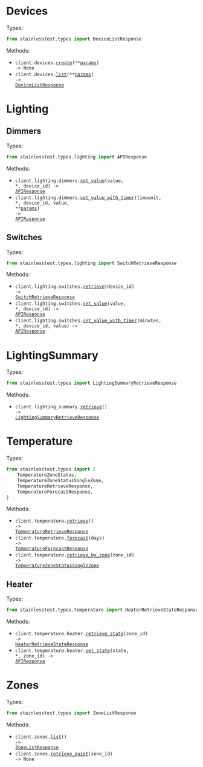 # Devices

Types:

```python
from stainlesstest.types import DeviceListResponse
```

Methods:

- <code title="post /devices">client.devices.<a href="./src/stainlesstest/resources/devices.py">create</a>(\*\*<a href="src/stainlesstest/types/device_create_params.py">params</a>) -> None</code>
- <code title="get /devices">client.devices.<a href="./src/stainlesstest/resources/devices.py">list</a>(\*\*<a href="src/stainlesstest/types/device_list_params.py">params</a>) -> <a href="./src/stainlesstest/types/device_list_response.py">DeviceListResponse</a></code>

# Lighting

## Dimmers

Types:

```python
from stainlesstest.types.lighting import APIResponse
```

Methods:

- <code title="post /lighting/dimmers/{deviceId}/{value}">client.lighting.dimmers.<a href="./src/stainlesstest/resources/lighting/dimmers.py">set_value</a>(value, \*, device_id) -> <a href="./src/stainlesstest/types/lighting/api_response.py">APIResponse</a></code>
- <code title="post /lighting/dimmers/{deviceId}/{value}/timer/{timeunit}">client.lighting.dimmers.<a href="./src/stainlesstest/resources/lighting/dimmers.py">set_value_with_timer</a>(timeunit, \*, device_id, value, \*\*<a href="src/stainlesstest/types/lighting/dimmer_set_value_with_timer_params.py">params</a>) -> <a href="./src/stainlesstest/types/lighting/api_response.py">APIResponse</a></code>

## Switches

Types:

```python
from stainlesstest.types.lighting import SwitchRetrieveResponse
```

Methods:

- <code title="get /lighting/switches/{deviceId}">client.lighting.switches.<a href="./src/stainlesstest/resources/lighting/switches.py">retrieve</a>(device_id) -> <a href="./src/stainlesstest/types/lighting/switch_retrieve_response.py">SwitchRetrieveResponse</a></code>
- <code title="post /lighting/switches/{deviceId}/{value}">client.lighting.switches.<a href="./src/stainlesstest/resources/lighting/switches.py">set_value</a>(value, \*, device_id) -> <a href="./src/stainlesstest/types/lighting/api_response.py">APIResponse</a></code>
- <code title="post /lighting/switches/{deviceId}/{value}/timer/{minutes}">client.lighting.switches.<a href="./src/stainlesstest/resources/lighting/switches.py">set_value_with_timer</a>(minutes, \*, device_id, value) -> <a href="./src/stainlesstest/types/lighting/api_response.py">APIResponse</a></code>

# LightingSummary

Types:

```python
from stainlesstest.types import LightingSummaryRetrieveResponse
```

Methods:

- <code title="get /lightingSummary">client.lighting_summary.<a href="./src/stainlesstest/resources/lighting_summary.py">retrieve</a>() -> <a href="./src/stainlesstest/types/lighting_summary_retrieve_response.py">LightingSummaryRetrieveResponse</a></code>

# Temperature

Types:

```python
from stainlesstest.types import (
    TemperatureZoneStatus,
    TemperatureZoneStatusSingleZone,
    TemperatureRetrieveResponse,
    TemperatureForecastResponse,
)
```

Methods:

- <code title="get /temperature">client.temperature.<a href="./src/stainlesstest/resources/temperature/temperature.py">retrieve</a>() -> <a href="./src/stainlesstest/types/temperature_retrieve_response.py">TemperatureRetrieveResponse</a></code>
- <code title="get /temperature/forecast/{days}">client.temperature.<a href="./src/stainlesstest/resources/temperature/temperature.py">forecast</a>(days) -> <a href="./src/stainlesstest/types/temperature_forecast_response.py">TemperatureForecastResponse</a></code>
- <code title="get /temperature/{zoneId}">client.temperature.<a href="./src/stainlesstest/resources/temperature/temperature.py">retrieve_by_zone</a>(zone_id) -> <a href="./src/stainlesstest/types/temperature_zone_status_single_zone.py">TemperatureZoneStatusSingleZone</a></code>

## Heater

Types:

```python
from stainlesstest.types.temperature import HeaterRetrieveStateResponse
```

Methods:

- <code title="get /temperature/{zoneId}/heater">client.temperature.heater.<a href="./src/stainlesstest/resources/temperature/heater.py">retrieve_state</a>(zone_id) -> <a href="./src/stainlesstest/types/temperature/heater_retrieve_state_response.py">HeaterRetrieveStateResponse</a></code>
- <code title="post /temperature/{zoneId}/heater/{state}">client.temperature.heater.<a href="./src/stainlesstest/resources/temperature/heater.py">set_state</a>(state, \*, zone_id) -> <a href="./src/stainlesstest/types/lighting/api_response.py">APIResponse</a></code>

# Zones

Types:

```python
from stainlesstest.types import ZoneListResponse
```

Methods:

- <code title="get /zones">client.zones.<a href="./src/stainlesstest/resources/zones.py">list</a>() -> <a href="./src/stainlesstest/types/zone_list_response.py">ZoneListResponse</a></code>
- <code title="get /zones/{zoneId}/quiet">client.zones.<a href="./src/stainlesstest/resources/zones.py">retrieve_quiet</a>(zone_id) -> None</code>
